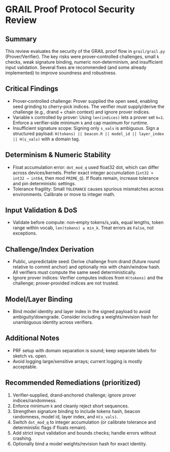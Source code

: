 # GRAIL Proof Protocol Security Review

## Summary
This review evaluates the security of the GRAIL proof flow in `grail/grail.py` (Prover/Verifier). The key risks were prover‑controlled challenges, small `k` checks, weak signature binding, numeric non‑determinism, and insufficient input validation. Several fixes are recommended (and some already implemented) to improve soundness and robustness.

## Critical Findings
- Prover‑controlled challenge: Prover supplied the open seed, enabling seed grinding to cherry‑pick indices. The verifier must supply/derive the challenge (e.g., drand + chain context) and ignore prover indices.
- Variable `k` controlled by prover: Using `len(indices)` lets a prover set `k=1`. Enforce a verifier‑side minimum `k` and cap maximum for runtime.
- Insufficient signature scope: Signing only `s_vals` is ambiguous. Sign a structured payload: `H(tokens) || beacon.R || model_id || layer_index || H(s_vals)` with a domain tag.

## Determinism & Numeric Stability
- Float accumulation error: `dot_mod_q` used float32 dot, which can differ across devices/kernels. Prefer exact integer accumulation (`int32 × int32 → int64`, then mod `PRIME_Q`). If floats remain, increase tolerance and pin deterministic settings.
- Tolerance fragility: Small `TOLERANCE` causes spurious mismatches across environments. Calibrate or move to integer math.

## Input Validation & DoS
- Validate before compute: non‑empty tokens/s_vals, equal lengths, token range within vocab, `len(tokens) ≥ min_k`. Treat errors as `False`, not exceptions.

## Challenge/Index Derivation
- Public, unpredictable seed: Derive challenge from drand (future round relative to commit anchor) and optionally mix with chain/window hash. All verifiers must compute the same seed deterministically.
- Ignore prover indices: Verifier computes indices from `H(tokens)` and the challenge; prover‑provided indices are not trusted.

## Model/Layer Binding
- Bind model identity and layer index in the signed payload to avoid ambiguity/downgrade. Consider including a weights/revision hash for unambiguous identity across verifiers.

## Additional Notes
- PRF setup with domain separation is sound; keep separate labels for sketch vs. open.
- Avoid logging large/sensitive arrays; current logging is mostly acceptable.

## Recommended Remediations (prioritized)
1) Verifier‑supplied, drand‑anchored challenge; ignore prover indices/randomness.
2) Enforce minimum `k` and cleanly reject short sequences.
3) Strengthen signature binding to include tokens hash, beacon randomness, model id, layer index, and `H(s_vals)`.
4) Switch `dot_mod_q` to integer accumulation (or calibrate tolerance and deterministic flags if floats remain).
5) Add strict input validation and bounds checks; handle errors without crashing.
6) Optionally bind a model weights/revision hash for exact identity.

